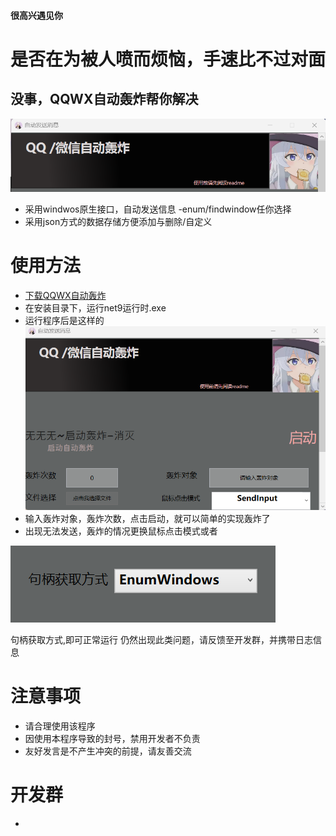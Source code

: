 #### 很高兴遇见你
# 是否在为被人喷而烦恼，手速比不过对面
## 没事，QQWX自动轰炸帮你解决
![alt text](1.png)
- 采用windwos原生接口，自动发送信息
-enum/findwindow任你选择
- 采用json方式的数据存储方便添加与删除/自定义

# 使用方法
-  [下载QQWX自动轰炸](https://github.com/whyxiaoxing/qqwxbiubiubiu/releases/tag/v1.0.0)
- 在安装目录下，运行net9运行时.exe
- 运行程序后是这样的
![alt text](image.png)
- 输入轰炸对象，轰炸次数，点击启动，就可以简单的实现轰炸了
- 出现无法发送，轰炸的情况更换鼠标点击模式或者
>
![alt text](image-1.png)

句柄获取方式,即可正常运行
仍然出现此类问题，请反馈至开发群，并携带日志信息
>
# 注意事项
- 请合理使用该程序
- 因使用本程序导致的封号，禁用开发者不负责
- 友好发言是不产生冲突的前提，请友善交流

# 开发群
-